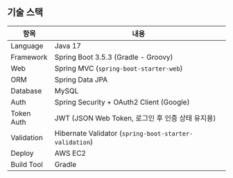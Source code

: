 ## 기술 스택

| 항목         | 내용                                                     |
| ---------- | ------------------------------------------------------ |
| Language   | Java 17                                                |
| Framework  | Spring Boot 3.5.3 (Gradle - Groovy)                    |
| Web        | Spring MVC (`spring-boot-starter-web`)                 |
| ORM        | Spring Data JPA                                        |
| Database   | MySQL                                                  |
| Auth       | Spring Security + OAuth2 Client (Google)               |
| Token Auth | JWT (JSON Web Token, 로그인 후 인증 상태 유지용)                  |
| Validation | Hibernate Validator (`spring-boot-starter-validation`) |
| Deploy     | AWS EC2                                                |
| Build Tool | Gradle                                                 |
